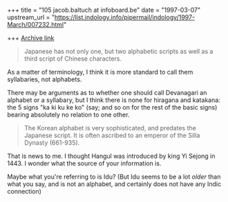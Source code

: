 +++
title = "105 jacob.baltuch at infoboard.be"
date = "1997-03-07"
upstream_url = "https://list.indology.info/pipermail/indology/1997-March/007232.html"

+++
[Archive link](https://list.indology.info/pipermail/indology/1997-March/007232.html)

>Japanese has not only one, but two alphabetic scripts as well as a third
>script of Chinese characters.

As a matter of terminology, I think it is more standard to call
them syllabaries, not alphabets.

There may be arguments as to whether one should call Devanagari
an alphabet or a syllabary, but I think there is none for hiragana
and katakana: the 5 signs "ka ki ku ke ko" (say; and so on for the
rest of the basic signs) bearing absolutely no relation to one other.

>The Korean alphabet is very sophisticated,
>and predates the Japanese script. It is often ascribed to an emperor of the
>Silla Dynasty (661-935).

That is news to me. I thought Hangul was introduced by king Yi Sejong in 1443.
I wonder what the source of your information is.

Maybe what you're referring to is Idu? (But Idu seems to be a lot
*older* than what you say, and is not an alphabet, and certainly does
not have any Indic connection)







